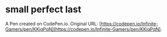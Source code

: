 # small perfect last

A Pen created on CodePen.io. Original URL: [https://codepen.io/Infinite-Gamers/pen/KKjqPqN](https://codepen.io/Infinite-Gamers/pen/KKjqPqN).

